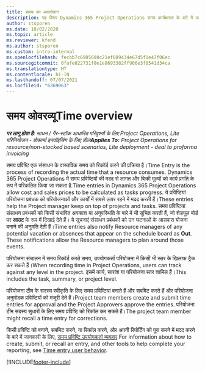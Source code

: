 ```yaml
---
title: समय का अवलोकन
description: यह विषय Dynamics 365 Project Operations समय कार्यक्षमता के बारे में जानकारी प्रदान करता है.
author: stsporen
ms.date: 10/02/2020
ms.topic: article
ms.reviewer: kfend
ms.author: stsporen
ms.custom: intro-internal
ms.openlocfilehash: fecbb7c6985608c21ef089434e67d5f1e47f06ec
ms.sourcegitcommit: 0fafe022731f0e1e8693382ff906e3f8541d34ca
ms.translationtype: HT
ms.contentlocale: hi-IN
ms.lasthandoff: 07/07/2021
ms.locfileid: "6369063"
---
```

# <a name="time-overview"></a><span data-ttu-id="552bc-103">समय ओवरव्यू</span><span class="sxs-lookup"><span data-stu-id="552bc-103">Time overview</span></span>

<span data-ttu-id="552bc-104">_**पर लागू होता है:** साधन / गैर-स्टॉक आधारित परिदृश्यों के लिए Project Operations, Lite परिनियोजन - प्रोफार्मा इनवॉइसिंग के लिए डील_</span><span class="sxs-lookup"><span data-stu-id="552bc-104">_**Applies To:** Project Operations for resource/non-stocked based scenarios, Lite deployment - deal to proforma invoicing_</span></span>

<span data-ttu-id="552bc-105">समय प्रविष्टि एक संसाधन के वास्तविक समय को रिकॉर्ड करने की प्रक्रिया है।</span><span class="sxs-lookup"><span data-stu-id="552bc-105">Time Entry is the process of recording the actual time that a resource consumes.</span></span> <span data-ttu-id="552bc-106">Dynamics 365 Project Operations में समय प्रविष्टियों की मदद से लागत और बिक्री मूल्यों को कार्य प्रगति के रूप में परिकलित किया जा सकता है.</span><span class="sxs-lookup"><span data-stu-id="552bc-106">Time entries in Dynamics 365 Project Operations allow cost and sales prices to be calculated as tasks progress.</span></span> <span data-ttu-id="552bc-107">ये प्रविष्टियां परियोजना प्रबंधक को परियोजनाओं और कार्यों में सबसे ऊपर रहने में मदद करती हैं।</span><span class="sxs-lookup"><span data-stu-id="552bc-107">These entries help the Project manager keep on top of projects and tasks.</span></span> <span data-ttu-id="552bc-108">समय प्रविष्टियां संसाधन प्रबंधकों को किसी संभावित अवकाश या अनुपस्थिति के बारे में भी सूचित करती हैं, जो शेड्यूल बोर्ड पर **आउट** के रूप में दिखाई देते हैं। ये सूचनाएं संसाधन प्रबंधकों को उन घटनाओं के आसपास योजना बनाने की अनुमति देती हैं।</span><span class="sxs-lookup"><span data-stu-id="552bc-108">Time entries also notify Resource managers of any potential vacation or absences that appear on the schedule board as **Out**. These notifications allow the Resource managers to plan around those events.</span></span>

<span data-ttu-id="552bc-109">परियोजना संचालन में समय रिकॉर्ड करते समय, उपयोगकर्ता परियोजना में किसी भी स्तर के खिलाफ ट्रैक कर सकते हैं।</span><span class="sxs-lookup"><span data-stu-id="552bc-109">When recording time in Project Operations, users can track against any level in the project.</span></span> <span data-ttu-id="552bc-110">इसमें कार्य, सारांश या परियोजना स्तर शामिल हैं।</span><span class="sxs-lookup"><span data-stu-id="552bc-110">This includes the task, summary, or project level.</span></span>

<span data-ttu-id="552bc-111">परियोजना टीम के सदस्य स्वीकृति के लिए समय प्रविष्टियां बनाते हैं और सबमिट करते हैं और परियोजना अनुमोदक प्रविष्टियों को मंजूरी देते हैं।</span><span class="sxs-lookup"><span data-stu-id="552bc-111">Project team members create and submit time entries for approval and the Project Approvers approve the entries.</span></span> <span data-ttu-id="552bc-112">परियोजना टीम सदस्य सुधारों के लिए समय प्रविष्टि को रिकॉल कर सकते हैं।</span><span class="sxs-lookup"><span data-stu-id="552bc-112">The project team member might recall a time entry for corrections.</span></span>

<span data-ttu-id="552bc-113">किसी प्रविष्टि को बनाने, सबमिट करने, या रिकॉल करने, और अपनी रिपोर्टिंग को पूरा करने में मदद करने के बारे में जानकारी के लिए, [समय प्रविष्टि उपयोगकर्ता व्यवहार](ui-behavior-time.md).</span><span class="sxs-lookup"><span data-stu-id="552bc-113">For information about how to create, submit, or recall an entry, and other tools to help complete your reporting, see [Time entry user behavior](ui-behavior-time.md).</span></span>



[!INCLUDE[footer-include](../includes/footer-banner.md)]